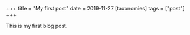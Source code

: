 +++
title = "My first post"
date = 2019-11-27
[taxonomies]
tags = ["post"]
+++

This is my first blog post.
